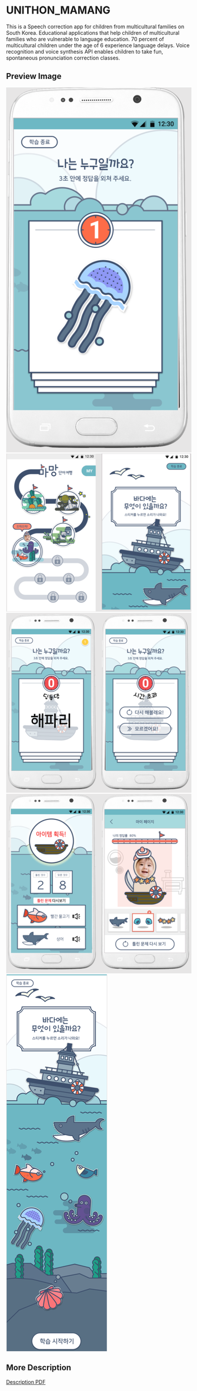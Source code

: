 # UNITHON_MAMANG
This is a Speech correction app for children from multicultural families on South Korea.
Educational applications that help children of multicultural families who are vulnerable to language education.
70 percent of multicultural children under the age of 6 experience language delays. 
Voice recognition and voice synthesis API enables children to take fun, spontaneous pronunciation correction classes.

## Preview Image

![1.png](./image/1.png)<br>
![1.png](./image/2.png)<br>
![1.png](./image/3.png)<br>
![1.png](./image/4.png)<br>
![1.png](./image/5.png)<br>

## More Description
[Description PDF](https://github.com/hiasince/UNITHON_MAMANG/blob/master/Mamang_10.pdf)
